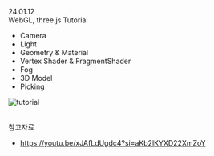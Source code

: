 24.01.12<br/>
WebGL, three.js Tutorial<br/>
- Camera<br/>
- Light<br/>
- Geometry & Material<br/>
- Vertex Shader & FragmentShader<br/>
- Fog
- 3D Model
- Picking

![tutorial](https://github.com/km841/ThreeJSTutorial/assets/56809638/259f3552-c0d2-409b-9816-cc1bcc31b309)<br/>
<br/>

참고자료<br/>
- https://youtu.be/xJAfLdUgdc4?si=aKb2lKYXD22XmZoY
